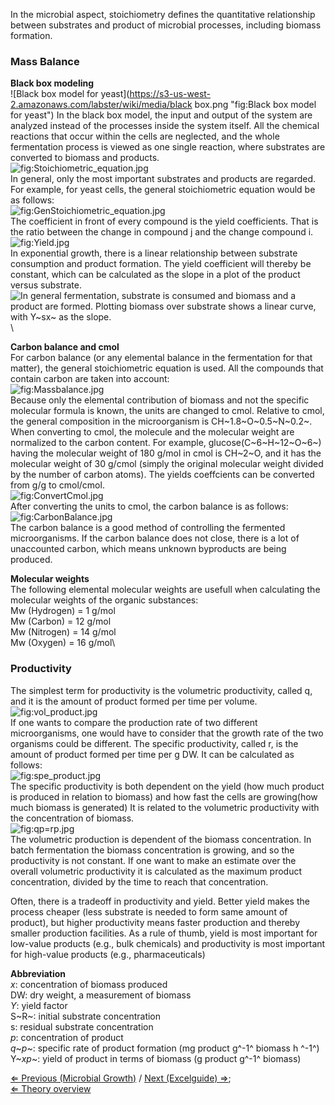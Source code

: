 In the microbial aspect, stoichiometry defines the quantitative
relationship between substrates and product of microbial processes,
including biomass formation.

### Mass Balance

**Black box modeling**\
![Black box model for yeast](https://s3-us-west-2.amazonaws.com/labster/wiki/media/black box.png "fig:Black box model for yeast")
In the black box
model, the input and output of the system are analyzed instead of the
processes inside the system itself. All the chemical reactions that
occur within the cells are neglected, and the whole fermentation process
is viewed as one single reaction, where substrates are converted to
biomass and products.\
![](https://s3-us-west-2.amazonaws.com/labster/wiki/media/Stoichiometric_equation.jpg "fig:Stoichiometric_equation.jpg")\
In general, only the most important substrates and products are
regarded. For example, for yeast cells, the general stoichiometric
equation would be as follows:\
![](https://s3-us-west-2.amazonaws.com/labster/wiki/media/GenStoichiometric_equation.jpg "fig:GenStoichiometric_equation.jpg")\
The coefficient in front of every compound is the yield coefficients.
That is the ratio between the change in compound j and the change
compound i.\
![](https://s3-us-west-2.amazonaws.com/labster/wiki/media/Yield.jpg "fig:Yield.jpg")\
In exponential growth, there is a linear relationship between substrate
consumption and product formation. The yield coefficient will thereby be
constant, which can be calculated as the slope in a plot of the product
versus substrate.\
![In general fermentation, substrate is consumed and biomass and a product are formed. Plotting biomass over substrate shows a linear curve, with Y~sx~ as the slope.](https://s3-us-west-2.amazonaws.com/labster/wiki/media/Yield_calculation.jpg "fig:In general fermentation, substrate is consumed and biomass and a product are formed. Plotting biomass over substrate shows a linear curve, with Ysx as the slope.")\

**Carbon balance and cmol**\
For carbon balance (or any elemental balance in the fermentation for
that matter), the general stoichiometric equation is used. All the
compounds that contain carbon are taken into account:\
![](https://s3-us-west-2.amazonaws.com/labster/wiki/media/Massbalance.jpg "fig:Massbalance.jpg")\
Because only the elemental contribution of biomass and not the specific
molecular formula is known, the units are changed to cmol. Relative to
cmol, the general composition in the microorganism is
CH~1.8~O~0.5~N~0.2~. When converting to cmol, the molecule and the
molecular weight are normalized to the carbon content. For example,
glucose(C~6~H~12~O~6~) having the molecular weight of 180 g/mol in cmol
is CH~2~O, and it has the molecular weight of 30 g/cmol (simply the
original molecular weight divided by the number of carbon atoms). The
yields coeffcients can be converted from g/g to cmol/cmol.\
![](https://s3-us-west-2.amazonaws.com/labster/wiki/media/ConvertCmol.jpg "fig:ConvertCmol.jpg")\
After converting the units to cmol, the carbon balance is as follows:\
![](https://s3-us-west-2.amazonaws.com/labster/wiki/media/CarbonBalance.jpg "fig:CarbonBalance.jpg")\
The carbon balance is a good method of controlling the fermented
microorganisms. If the carbon balance does not close, there is a lot of
unaccounted carbon, which means unknown byproducts are being produced.

**Molecular weights**\
The following elemental molecular weights are usefull when calculating
the molecular weights of the organic substances:\
Mw (Hydrogen) = 1 g/mol\
Mw (Carbon) = 12 g/mol\
Mw (Nitrogen) = 14 g/mol\
Mw (Oxygen) = 16 g/mol\

### Productivity

The simplest term for productivity is the volumetric productivity,
called q, and it is the amount of product formed per time per volume.\
![](https://s3-us-west-2.amazonaws.com/labster/wiki/media/vol_product.jpg "fig:vol_product.jpg")\
If one wants to compare the production rate of two different
microorganisms, one would have to consider that the growth rate of the
two organisms could be different. The specific productivity, called r,
is the amount of product formed per time per g DW. It can be calculated
as follows:\
![](https://s3-us-west-2.amazonaws.com/labster/wiki/media/spe_product.jpg "fig:spe_product.jpg")\
The specific productivity is both dependent on the yield (how much
product is produced in relation to biomass) and how fast the cells are
growing(how much biomass is generated) It is related to the volumetric
productivity with the concentration of biomass.\
![](https://s3-us-west-2.amazonaws.com/labster/wiki/media/qp=rp.jpg "fig:qp=rp.jpg")\
The volumetric production is dependent of the biomass concentration. In
batch fermentation the biomass concentration is growing, and so the
productivity is not constant. If one want to make an estimate over the
overall volumetric productivity it is calculated as the maximum product
concentration, divided by the time to reach that concentration.

Often, there is a tradeoff in productivity and yield. Better yield makes
the process cheaper (less substrate is needed to form same amount of
product), but higher productivity means faster production and thereby
smaller production facilities. As a rule of thumb, yield is most
important for low-value products (e.g., bulk chemicals) and productivity
is most important for high-value products (e.g., pharmaceuticals)

**Abbreviation**\
<var>x</var>: concentration of biomass produced\
DW: dry weight, a measurement of biomass\
*Y*: yield factor\
S~R~: initial substrate concentration\
s: residual substrate concentration\
*p*: concentration of product\
*q*~*p*~: specific rate of product formation (mg product g^-1^ biomass h
^-1^)\
Y~*xp*~: yield of product in terms of biomass (g product g^-1^ biomass)

[⇐ Previous (Microbial Growth)](/wiki/Microbial_Growth "wikilink") / [Next
(Excelguide) ⇒](/wiki/Fermentation_excel "wikilink");\
 [⇐ Theory overview](/wiki/Fermentation_Case "wikilink")

